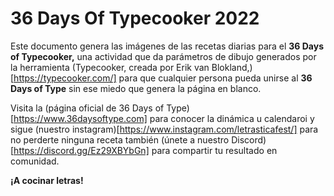 # 36 Days Of Typecooker 2022

Este documento genera las imágenes de las recetas diarias para el **36 Days of Typecooker,** una actividad que da parámetros de dibujo generados por la herramienta (Typecooker, creada por Erik van Blokland,)[https://typecooker.com/] para que cualquier persona pueda unirse al **36 Days of Type** sin ese miedo que genera la página en blanco.

Visita la (página oficial de 36 Days of Type)[https://www.36daysoftype.com] para conocer la dinámica u calendaroi y sigue (nuestro instagram)[https://www.instagram.com/letrasticafest/] para no perderte ninguna receta también (únete a nuestro Discord)[https://discord.gg/Ez29XBYbGn] para compartir tu resultado en comunidad.

**¡A cocinar letras!**
